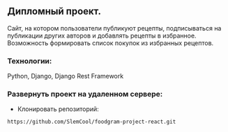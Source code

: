 ## Дипломный проект. 

Сайт, на котором пользователи публикуют рецепты, подписываться на публикации других авторов и добавлять рецепты в избранное.
Возможность формировать список покупок из избранных рецептов.

### Технологии:

Python, Django, Django Rest Framework

### Развернуть проект на удаленном сервере:

- Клонировать репозиторий:
```
https://github.com/SlemCool/foodgram-project-react.git
```